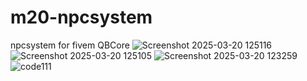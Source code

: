 # m20-npcsystem
npcsystem for fivem QBCore
![Screenshot 2025-03-20 125116](https://github.com/user-attachments/assets/e9474567-87df-4d1a-9339-14af29bb45d6)
![Screenshot 2025-03-20 125105](https://github.com/user-attachments/assets/cc9d7312-a273-48c6-bc36-c7a81dc2abb6)
![Screenshot 2025-03-20 123259](https://github.com/user-attachments/assets/bc2395c4-d926-4e01-a45b-99e4c437598c)
![code111](https://github.com/user-attachments/assets/f89724f3-98ef-4e54-80f0-689500238187)
